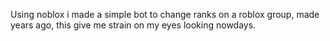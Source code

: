 Using noblox i made a simple bot to change ranks on a roblox group, made years ago, this give me strain on my eyes looking nowdays.
